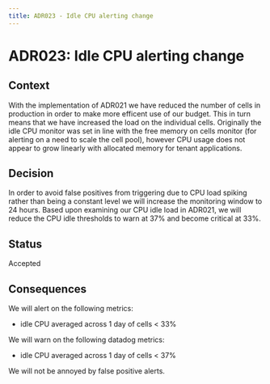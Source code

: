 ```yaml
---
title: ADR023 - Idle CPU alerting change
---
```


# ADR023: Idle CPU alerting change

## Context

With the implementation of ADR021 we have reduced the number of cells in
production in order to make more efficent use of our budget. This in turn means
that we have increased the load on the individual cells. Originally the idle CPU
monitor was set in line with the free memory on cells monitor (for alerting on
a need to scale the cell pool), however CPU usage does not appear to grow
linearly with allocated memory for tenant applications.

## Decision

In order to avoid false positives from triggering due to CPU load spiking rather
than being a constant level we will increase the monitoring window to 24 hours.
Based upon examining our CPU idle load in ADR021, we will reduce the CPU idle
thresholds to warn at 37% and become critical at 33%.

## Status

Accepted

## Consequences

We will alert on the following metrics:

- idle CPU averaged across 1 day of cells < 33%

We will warn on the following datadog metrics:

- idle CPU averaged across 1 day of cells < 37%

We will not be annoyed by false positive alerts.
